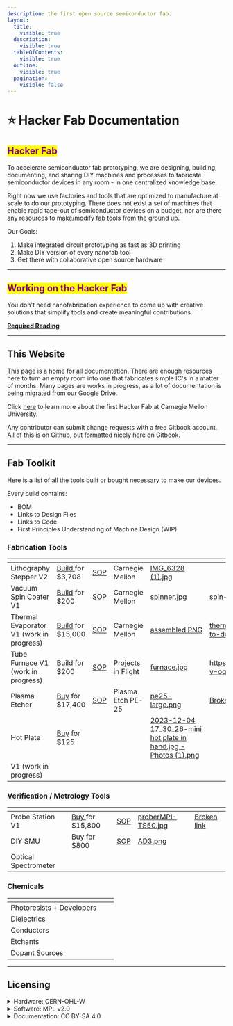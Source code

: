 ```yaml
---
description: the first open source semiconductor fab.
layout:
  title:
    visible: true
  description:
    visible: true
  tableOfContents:
    visible: true
  outline:
    visible: true
  pagination:
    visible: false
---
```


# ⭐ Hacker Fab Documentation

## <mark style="color:purple;">Hacker Fab</mark>

To accelerate semiconductor fab prototyping, we are designing, building, documenting, and sharing DIY machines and processes to fabricate semiconductor devices in any room - in one centralized knowledge base.

Right now we use factories and tools that are optimized to manufacture at scale to do our prototyping. There does not exist a set of machines that enable rapid tape-out of semiconductor devices on a budget, nor are there any resources to make/modify fab tools from the ground up.

Our Goals:

1. Make integrated circuit prototyping as fast as 3D printing
2. Make DIY version of every nanofab tool
3. Get there with collaborative open source hardware&#x20;

***

## <mark style="color:purple;">Working on the Hacker Fab</mark>

You don't need nanofabrication experience to come up with creative solutions that simplify tools and create meaningful contributions.

[**Required Reading**](guides/required-reading-todo.md)

***

## This Website

This page is a home for all documentation. There are enough resources here to turn an empty room into one that fabricates simple IC's in a matter of months. Many pages are works in progress, as a lot of documentation is being migrated from our Google Drive.

Click [here](http://hackerfab.hoster904.com/) to learn more about the first Hacker Fab at Carnegie Mellon University.

Any contributor can submit change requests with a free Gitbook account. All of this is on Github, but formatted nicely here on Gitbook.

***

## Fab Toolkit

Here is a list of all the tools built or bought necessary to make our devices.

Every build contains:

* BOM
* Links to Design Files
* Links to Code
* First Principles Understanding of Machine Design (WIP)

### Fabrication Tools

<table data-view="cards"><thead><tr><th></th><th></th><th></th><th></th><th data-hidden data-card-cover data-type="files"></th><th data-hidden data-card-target data-type="content-ref"></th></tr></thead><tbody><tr><td>Lithography Stepper V2</td><td><a href="fab-toolkit/patterning/lithography-stepper-v2-build-work-in-progress.md">Build </a>for $3,708</td><td><a href="standard-operating-procedures/patterning-sop-stepper-v2/">SOP</a></td><td>Carnegie Mellon</td><td><a href=".gitbook/assets/IMG_6328 (1).jpg">IMG_6328 (1).jpg</a></td><td></td></tr><tr><td>Vacuum Spin Coater V1</td><td><a href="fab-toolkit/deposition/spin-coater-v1-build-to-do.md">Build</a> for $200</td><td><a href="standard-operating-procedures/patterning-sop-stepper-v2/vacuum-spin-coater-sop.md">SOP</a></td><td>Carnegie Mellon</td><td><a href=".gitbook/assets/spinner.jpg">spinner.jpg</a></td><td><a href="fab-toolkit/deposition/spin-coater-v1-build-to-do.md">spin-coater-v1-build-to-do.md</a></td></tr><tr><td>Thermal Evaporator V1 (work in progress)</td><td><a href="fab-toolkit/deposition/thermal-evaporator-v1-build-to-do.md">Build</a> for $15,000</td><td><a href="standard-operating-procedures/evaporator-sop.md">SOP</a></td><td>Carnegie Mellon</td><td><a href=".gitbook/assets/assembled.PNG">assembled.PNG</a></td><td><a href="fab-toolkit/deposition/thermal-evaporator-v1-build-to-do.md">thermal-evaporator-v1-build-to-do.md</a></td></tr><tr><td>Tube Furnace V1 (work in progress)</td><td><a href="https://youtu.be/oqOlrGPgng8?si=W4bGpYOg1724bw0Y">Build</a> for $200</td><td><a href="standard-operating-procedures/tube-furnace-sop.md">SOP</a></td><td>Projects in Flight</td><td><a href=".gitbook/assets/furnace.jpg">furnace.jpg</a></td><td><a href="https://www.youtube.com/watch?v=oqOlrGPgng8">https://www.youtube.com/watch?v=oqOlrGPgng8</a></td></tr><tr><td>Plasma Etcher</td><td><a href="broken-reference">Buy</a> for $17,400</td><td><a href="standard-operating-procedures/plasma-etcher-sop.md">SOP</a></td><td>Plasma Etch PE-25</td><td><a href=".gitbook/assets/pe25-large.png">pe25-large.png</a></td><td><a href="broken-reference">Broken link</a></td></tr><tr><td>Hot Plate</td><td><a href="https://www.amazon.com/SainSmart-Soldering-Preheating-Preheater-Intelligent/dp/B08R6XFPKR/ref=sr_1_5?crid=GQGSA76ZKKCZ&#x26;keywords=mini%2Bhot%2Bplate%2Bsoldering&#x26;qid=1701728962&#x26;sprefix=mini%2Bhot%2Bplate%2Bsoldeirn%2Caps%2C71&#x26;sr=8-5&#x26;th=1">Buy</a> for $125</td><td></td><td></td><td><a href=".gitbook/assets/2023-12-04 17_30_26-mini hot plate in hand.jpg ‎- Photos (1).png">2023-12-04 17_30_26-mini hot plate in hand.jpg ‎- Photos (1).png</a></td><td></td></tr><tr><td>V1 (work in progress)</td><td></td><td></td><td></td><td></td><td></td></tr></tbody></table>

### Verification / Metrology Tools

<table data-view="cards"><thead><tr><th></th><th></th><th></th><th data-hidden data-card-cover data-type="files"></th><th data-hidden data-card-target data-type="content-ref"></th></tr></thead><tbody><tr><td>Probe Station V1</td><td><a href="broken-reference">Buy </a>for $15,800</td><td><a href="standard-operating-procedures/probe-station-sop.md">SOP</a></td><td><a href=".gitbook/assets/proberMPI-TS50.jpg">proberMPI-TS50.jpg</a></td><td><a href="broken-reference">Broken link</a></td></tr><tr><td>DIY SMU</td><td>Buy for $800</td><td><a href="fab-toolkit/metrology-characterization/semiconductor-parameter-analyzer/smu-analog-discoveries.md">SOP</a></td><td><a href=".gitbook/assets/AD3.png">AD3.png</a></td><td></td></tr><tr><td>Optical Spectrometer</td><td></td><td></td><td></td><td></td></tr></tbody></table>

### Chemicals

<table data-view="cards"><thead><tr><th></th><th></th><th></th></tr></thead><tbody><tr><td>Photoresists + Developers</td><td></td><td></td></tr><tr><td>Dielectrics</td><td></td><td></td></tr><tr><td>Conductors</td><td></td><td></td></tr><tr><td>Etchants</td><td></td><td></td></tr><tr><td>Dopant Sources</td><td></td><td></td></tr></tbody></table>

***

## Licensing

<details>

<summary>Hardware: CERN-OHL-W</summary>

For example, if you release HDL files under CERN-OHL-W and then somebody uses those files in their FPGA, when they distribute the bitstream (either putting it online or shipping a product with it) they do not to make the rest of the HDL design available under CERN-OHL-W as well.&#x20;

https://ohwr.org/project/cernohl/wikis/faq#q-what-are-all-these-suffixes&#x20;

https://ohwr.org/cern\_ohl\_w\_v2.pdf

</details>

<details>

<summary>Software: MPL v2.0</summary>

The MPL’s “file-level” copyleft is designed to encourage contributors to share modifications they make to your code, while still allowing them to combine your code with code under other licenses (open or proprietary) with minimal restrictions.&#x20;

https://www.mozilla.org/en-US/MPL/2.0/&#x20;

https://www.mozilla.org/en-US/MPL/2.0/FAQ/

</details>

<details>

<summary>Documentation: CC BY-SA 4.0</summary>

This license enables reusers to distribute, remix, adapt, and build upon the material in any medium or format, **so long as attribution is given to the creator**. The license allows for commercial use. If you remix, adapt, or build upon the material, you must license the modified material under identical terms. https://creativecommons.org/licenses/by-sa/4.0/ https://creativecommons.org/share-your-work/cclicenses/

</details>
